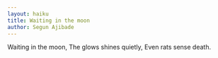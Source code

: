 ```yaml
---
layout: haiku
title: Waiting in the moon
author: Segun Ajibade
---
```


Waiting in the moon,
The glows shines quietly,
Even rats sense death.